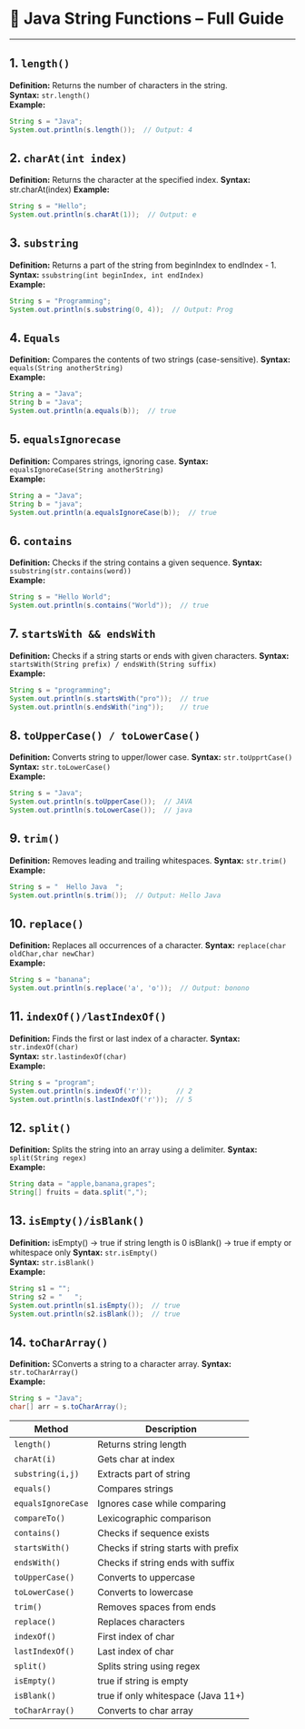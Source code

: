 # 📘 Java String Functions – Full Guide

---

##  1. `length()`

**Definition:** Returns the number of characters in the string.  
**Syntax:** `str.length()`  
**Example:**
```java
String s = "Java";
System.out.println(s.length());  // Output: 4
```

## 2. `charAt(int index)`
**Definition:** Returns the character at the specified index.
**Syntax:** str.charAt(index)
**Example:**

```java
String s = "Hello";
System.out.println(s.charAt(1));  // Output: e
```

##  3. `substring`

**Definition:** Returns a part of the string from beginIndex to endIndex - 1.
**Syntax:** `ssubstring(int beginIndex, int endIndex)`  
**Example:**
```java
String s = "Programming";
System.out.println(s.substring(0, 4));  // Output: Prog
```

##  4. `Equals`

**Definition:** Compares the contents of two strings (case-sensitive).
**Syntax:** `equals(String anotherString)`  
**Example:**
```java
String a = "Java";
String b = "Java";
System.out.println(a.equals(b));  // true
```

##  5. `equalsIgnorecase`

**Definition:** Compares strings, ignoring case.
**Syntax:** `equalsIgnoreCase(String anotherString)`  
**Example:**
```java
String a = "Java";
String b = "java";
System.out.println(a.equalsIgnoreCase(b));  // true
```

##  6. `contains`

**Definition:** Checks if the string contains a given sequence.
**Syntax:** `ssubstring(str.contains(word))`  
**Example:**
```java
String s = "Hello World";
System.out.println(s.contains("World"));  // true
```

##  7. `startsWith && endsWith`

**Definition:** Checks if a string starts or ends with given characters.
**Syntax:** `startsWith(String prefix) / endsWith(String suffix)`  
**Example:**
```java
String s = "programming";
System.out.println(s.startsWith("pro"));  // true
System.out.println(s.endsWith("ing"));    // true
```

##  8. `toUpperCase() / toLowerCase()`

**Definition:** Converts string to upper/lower case.
**Syntax:** `str.toUpprtCase() `  
**Syntax:** `str.toLowerCase() `  
**Example:**
```java
String s = "Java";
System.out.println(s.toUpperCase());  // JAVA
System.out.println(s.toLowerCase());  // java
```

##  9. `trim()`

**Definition:** Removes leading and trailing whitespaces.
**Syntax:** `str.trim() `  
**Example:**
```java
String s = "  Hello Java  ";
System.out.println(s.trim());  // Output: Hello Java

```

##  10. `replace()`

**Definition:** Replaces all occurrences of a character.
**Syntax:** `replace(char oldChar,char newChar)`  
**Example:**
```java
String s = "banana";
System.out.println(s.replace('a', 'o'));  // Output: bonono


```

##  11. `indexOf()/lastIndexOf()`

**Definition:** Finds the first or last index of a character.
**Syntax:** `str.indexOf(char) `  
**Syntax:** `str.lastindexOf(char) `  
**Example:**
```java
String s = "program";
System.out.println(s.indexOf('r'));      // 2
System.out.println(s.lastIndexOf('r'));  // 5

```
##  12. `split()`

**Definition:** Splits the string into an array using a delimiter.
**Syntax:** `split(String regex)`  
**Example:**
```java
String data = "apple,banana,grapes";
String[] fruits = data.split(",");
```

##  13. `isEmpty()/isBlank()`

**Definition:** isEmpty() → true if string length is 0
isBlank() → true if empty or whitespace only
**Syntax:** `str.isEmpty()`  
**Syntax:** `str.isBlank()`  
**Example:**
```java
String s1 = "";
String s2 = "   ";
System.out.println(s1.isEmpty());  // true
System.out.println(s2.isBlank());  // true
```

##  14. `toCharArray()`

**Definition:** SConverts a string to a character array.
**Syntax:** `str.toCharArray()`  
**Example:**
```java
String s = "Java";
char[] arr = s.toCharArray();

```

| Method             | Description                         |
| ------------------ | ----------------------------------- |
| `length()`         | Returns string length               |
| `charAt(i)`        | Gets char at index                  |
| `substring(i,j)`   | Extracts part of string             |
| `equals()`         | Compares strings                    |
| `equalsIgnoreCase` | Ignores case while comparing        |
| `compareTo()`      | Lexicographic comparison            |
| `contains()`       | Checks if sequence exists           |
| `startsWith()`     | Checks if string starts with prefix |
| `endsWith()`       | Checks if string ends with suffix   |
| `toUpperCase()`    | Converts to uppercase               |
| `toLowerCase()`    | Converts to lowercase               |
| `trim()`           | Removes spaces from ends            |
| `replace()`        | Replaces characters                 |
| `indexOf()`        | First index of char                 |
| `lastIndexOf()`    | Last index of char                  |
| `split()`          | Splits string using regex           |
| `isEmpty()`        | true if string is empty             |
| `isBlank()`        | true if only whitespace (Java 11+)  |
| `toCharArray()`    | Converts to char array              |
